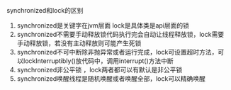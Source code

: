 synchronized和lock的区别
1. synchronized是关键字在jvm层面 lock是具体类是api层面的锁
2. synchronized不需要手动释放锁代码执行完会自动让线程释放锁，lock需要手动释放锁，若没有主动释放则可能产生死锁
3. synchronized不可中断除非抛异常或者运行完成，lock可设置超时方法，可以lockInterruptibly()放代码中，调用interrupt()方法中断
4. synchronized非公平锁 ，lock两者都可以有默认是非公平锁
5. synchronized唤醒线程是随机唤醒或者唤醒全部，lock可以精确唤醒




























